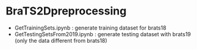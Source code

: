 # BraTS2Dpreprocessing
 - GetTrainingSets.ipynb : generate training dataset for brats18
 - GetTestingSetsFrom2019.ipynb : generate testing dataset with brats19 (only the data different from brats18)
